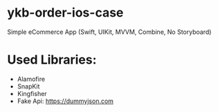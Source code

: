 # ykb-order-ios-case
Simple eCommerce App (Swift, UIKit, MVVM, Combine, No Storyboard)

# Used Libraries:
- Alamofire
- SnapKit
- Kingfisher
- Fake Api: https://dummyjson.com
